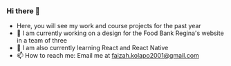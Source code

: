 ### Hi there 👋

- Here, you will see my work and course projects for the past year
- 🔭 I am currently working on a design for the Food Bank Regina's website in a team of three
- 🌱 I am also currently learning React and React Native
- 📫 How to reach me: Email me at faizah.kolapo2001@gmail.com


